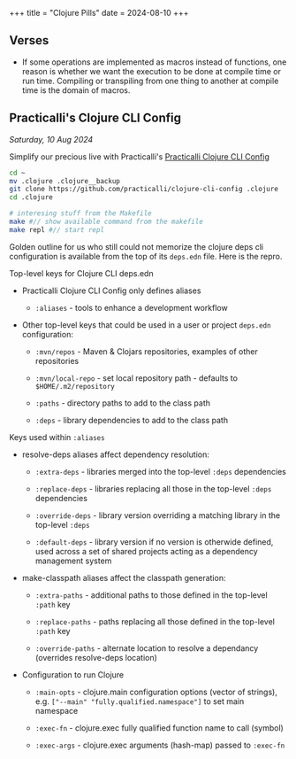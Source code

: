 +++
title = "Clojure Pills"
date = 2024-08-10
+++

## Verses

- If some operations are implemented as macros instead of functions, one reason
  is whether we want the execution to be done at compile time or run time.
  Compiling or transpiling from one thing to another at compile time is the
  domain of macros.

## Practicalli's Clojure CLI Config

_Saturday, 10 Aug 2024_

Simplify our precious live with Practicalli's
[Practicalli Clojure CLI Config](https://github.com/practicalli/clojure-cli-config)

```bash
cd ~
mv .clojure .clojure__backup
git clone https://github.com/practicalli/clojure-cli-config .clojure
cd .clojure

# interesing stuff from the Makefile
make #// show available command from the makefile
make repl #// start repl
```

Golden outline for us who still could not memorize the clojure deps cli
configuration is available from the top of its `deps.edn` file. Here is the
repro.

Top-level keys for Clojure CLI deps.edn

- Practicalli Clojure CLI Config only defines aliases

  - `:aliases` - tools to enhance a development workflow

- Other top-level keys that could be used in a user or project `deps.edn`
  configuration:

  - `:mvn/repos` - Maven & Clojars repositories, examples of other repositories

  - `:mvn/local-repo` - set local repository path - defaults to
    `$HOME/.m2/repository`

  - `:paths` - directory paths to add to the class path

  - `:deps` - library dependencies to add to the class path

Keys used within `:aliases`

- resolve-deps aliases affect dependency resolution:

  - `:extra-deps` - libraries merged into the top-level `:deps` dependencies

  - `:replace-deps` - libraries replacing all those in the top-level `:deps`
    dependencies

  - `:override-deps` - library version overriding a matching library in the
    top-level `:deps`

  - `:default-deps` - library version if no version is otherwide defined, used
    across a set of shared projects acting as a dependency management system

- make-classpath aliases affect the classpath generation:

  - `:extra-paths` - additional paths to those defined in the top-level `:path`
    key

  - `:replace-paths` - paths replacing all those defined in the top-level
    `:path` key

  - `:override-paths` - alternate location to resolve a dependancy (overrides
    resolve-deps location)

- Configuration to run Clojure

  - `:main-opts` - clojure.main configuration options (vector of strings), e.g.
    `["--main" "fully.qualified.namespace"]` to set main namespace

  - `:exec-fn` - clojure.exec fully qualified function name to call (symbol)

  - `:exec-args` - clojure.exec arguments (hash-map) passed to `:exec-fn`
